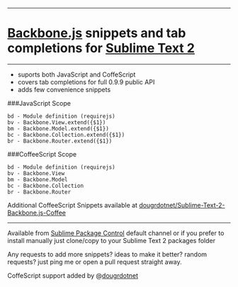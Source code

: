 ----

# [Backbone.js](http://backbonejs.org) snippets and tab completions for [Sublime Text 2](http://www.sublimetext.com/2)
----

+ suports both JavaScript and CoffeScript
+ covers tab completions for full 0.9.9 public API
+ adds few convenience snippets


###JavaScript Scope
    
    bd - Module definition (requirejs)
    bv - Backbone.View.extend({$1})
    bm - Backbone.Model.extend({$1})
    bc - Backbone.Collection.extend({$1})
    br - Backbone.Router.extend({$1})
  
###CoffeeScript Scope  
        
    bd - Module definition (requirejs)  
    bv - Backbone.View  
    bm - Backbone.Model  
    bc - Backbone.Collection  
    br - Backbone.Router  
    
Additional CoffeeScript Snippets available at [dougrdotnet/Sublime-Text-2-Backbone.js-Coffee](https://github.com/dougrdotnet/Sublime-Text-2-Backbone.js-Coffee)    

---

Available from [Sublime Package Control](http://wbond.net/sublime_packages/package_control) default channel or if you prefer to install manually just clone/copy to your Sublime Text 2 packages folder


Any requests to add more snippets? ideas to make it better? random requests? just ping me or open a pull request straight away.


CoffeScript support added by @[dougrdotnet](https://github.com/dougrdotnet/)
  
